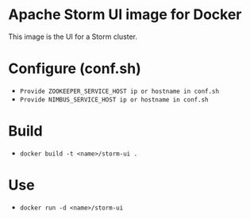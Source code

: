 # Apache Storm UI image for Docker

This image is the UI for a Storm cluster.

# Configure (conf.sh)

* ```Provide ZOOKEEPER_SERVICE_HOST ip or hostname in conf.sh```
* ```Provide NIMBUS_SERVICE_HOST ip or hostname in conf.sh```

# Build

* ```docker build -t <name>/storm-ui .```

# Use

* ```docker run -d <name>/storm-ui```
